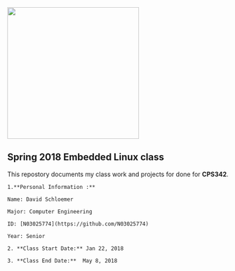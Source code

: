 <img src="https://www.newpaltz.edu/media/identity/logos/newpaltzlogo.jpg" width="300"/>

## Spring 2018 Embedded Linux class

This repostory documents my class work and projects for done for **CPS342**.

	1.**Personal Information :**

  	Name: David Schloemer

  	Major: Computer Engineering

  	ID: [N03025774](https://github.com/N03025774)

  	Year: Senior
  
	2. **Class Start Date:** Jan 22, 2018

	3. **Class End Date:**  May 8, 2018
